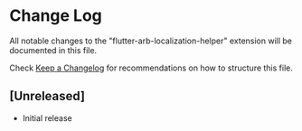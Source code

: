 # Change Log

All notable changes to the "flutter-arb-localization-helper" extension will be documented in this file.

Check [Keep a Changelog](http://keepachangelog.com/) for recommendations on how to structure this file.

## [Unreleased]

- Initial release